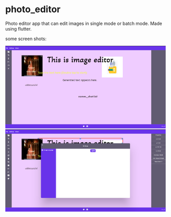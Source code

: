 # photo_editor

Photo editor app that can edit images in single mode or batch mode. Made using flutter.

some screen shots:

![Screenshot](screenshots/s1.png)
![Screenshot](screenshots/s2.png)